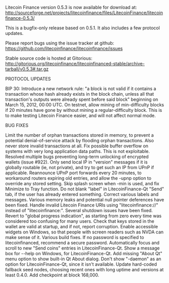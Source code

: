 Litecoin Finance version 0.5.3 is now available for download at:
http://sourceforge.net/projects/litecoinfinance/files/LitecoinFinance/litecoinfinance-0.5.3/

This is a bugfix-only release based on 0.5.1.
It also includes a few protocol updates.

Please report bugs using the issue tracker at github:
https://github.com/litecoinfinance/litecoinfinance/issues

Stable source code is hosted at Gitorious:
http://gitorious.org/litecoinfinance/litecoinfinanced-stable/archive-tarball/v0.5.3#.tar.gz

PROTOCOL UPDATES

BIP 30: Introduce a new network rule: "a block is not valid if it contains a transaction whose hash already exists in the block chain, unless all that transaction's outputs were already spent before said block" beginning on March 15, 2012, 00:00 UTC.
On testnet, allow mining of min-difficulty blocks if 20 minutes have gone by without mining a regular-difficulty block. This is to make testing Litecoin Finance easier, and will not affect normal mode.

BUG FIXES

Limit the number of orphan transactions stored in memory, to prevent a potential denial-of-service attack by flooding orphan transactions. Also never store invalid transactions at all.
Fix possible buffer overflow on systems with very long application data paths. This is not exploitable.
Resolved multiple bugs preventing long-term unlocking of encrypted wallets
(issue #922).
Only send local IP in "version" messages if it is globally routable (ie, not private), and try to get such an IP from UPnP if applicable.
Reannounce UPnP port forwards every 20 minutes, to workaround routers expiring old entries, and allow the -upnp option to override any stored setting.
Skip splash screen when -min is used, and fix Minimize to Tray function.
Do not blank "label" in LitecoinFinance-Qt "Send" tab, if the user has already entered something.
Correct various labels and messages.
Various memory leaks and potential null pointer deferences have been fixed.
Handle invalid Litecoin Finance URIs using "litecoinfinance://" instead of "litecoinfinance:".
Several shutdown issues have been fixed.
Revert to "global progress indication", as starting from zero every time was considered too confusing for many users.
Check that keys stored in the wallet are valid at startup, and if not, report corruption.
Enable accessible widgets on Windows, so that people with screen readers such as NVDA can make sense of it.
Various build fixes.
If no password is specified to litecoinfinanced, recommend a secure password.
Automatically focus and scroll to new "Send coins" entries in LitecoinFinance-Qt.
Show a message box for --help on Windows, for LitecoinFinance-Qt.
Add missing "About Qt" menu option to show built-in Qt About dialog.
Don't show "-daemon" as an option for LitecoinFinance-Qt, since it isn't available.
Update hard-coded fallback seed nodes, choosing recent ones with long uptime and versions at least 0.4.0.
Add checkpoint at block 168,000.
